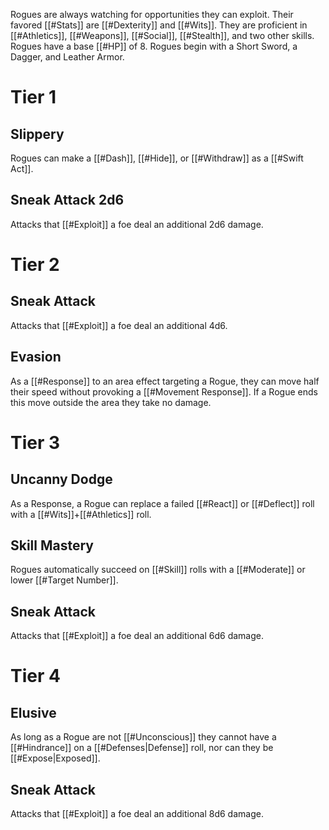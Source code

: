 Rogues are always watching for opportunities they can exploit. Their favored [[#Stats]] are [[#Dexterity]] and [[#Wits]]. They are proficient in [[#Athletics]], [[#Weapons]], [[#Social]], [[#Stealth]], and two other skills. Rogues have a base [[#HP]] of 8. Rogues begin with a Short Sword, a Dagger, and Leather Armor.

# Tier 1
## Slippery
Rogues can make a [[#Dash]], [[#Hide]], or [[#Withdraw]] as a [[#Swift Act]]. 

## Sneak Attack 2d6
Attacks that [[#Exploit]] a foe deal an additional 2d6 damage.

# Tier 2

## Sneak Attack
Attacks that [[#Exploit]] a foe deal an additional 4d6. 

## Evasion
As a [[#Response]] to an area effect targeting a Rogue, they can move half their speed without provoking a [[#Movement Response]]. If a Rogue ends this move outside the area they take no damage.

# Tier 3

## Uncanny Dodge
As a Response, a Rogue can replace a failed [[#React]] or [[#Deflect]] roll with a [[#Wits]]+[[#Athletics]] roll.

## Skill Mastery
Rogues automatically succeed on [[#Skill]] rolls with a [[#Moderate]] or lower [[#Target Number]].

## Sneak Attack
Attacks that [[#Exploit]] a foe deal an additional 6d6 damage.

# Tier 4
## Elusive
As long as a Rogue are not [[#Unconscious]] they cannot have a [[#Hindrance]] on a [[#Defenses|Defense]] roll, nor can they be [[#Expose|Exposed]].

## Sneak Attack
Attacks that [[#Exploit]] a foe deal an additional 8d6 damage.
